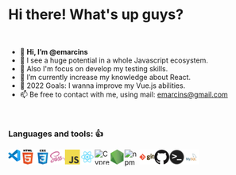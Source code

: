 # Hi there! What's up guys?

<br/>

- 👋  **Hi, I’m @emarcins**
- 👀  I see a huge potential in a whole Javascript ecosystem.
- 🚀  Also I'm focus on develop my testing skills.
- 🌱  I’m currently increase my knowledge about React.
- 🥅  2022 Goals: I wanna improve my Vue.js abilities.
- 📫  Be free to contact with me, using mail: emarcins@gmail.com

<br />

### Languages and tools: :+1:

<img align="left" alt="Visual Studio Code" width="24px" src="https://raw.githubusercontent.com/github/explore/80688e429a7d4ef2fca1e82350fe8e3517d3494d/topics/visual-studio-code/visual-studio-code.png" style="max-width:100%;"/>
<img align="left" alt="HTML5" width="30px" src="https://raw.githubusercontent.com/github/explore/80688e429a7d4ef2fca1e82350fe8e3517d3494d/topics/html/html.png" style="max-width:100%;">
<img align="left" alt="CSS3" width="30px" src="https://raw.githubusercontent.com/github/explore/80688e429a7d4ef2fca1e82350fe8e3517d3494d/topics/css/css.png" style="max-width:100%;">
<img align="left" alt="Sass" width="30px" src="https://raw.githubusercontent.com/github/explore/80688e429a7d4ef2fca1e82350fe8e3517d3494d/topics/sass/sass.png" style="max-width:100%;">
<img align="left" alt="JavaScript" width="30px" src="https://raw.githubusercontent.com/github/explore/80688e429a7d4ef2fca1e82350fe8e3517d3494d/topics/javascript/javascript.png" style="max-width:100%;">
<img align="left" alt="React" width="30px" src="https://raw.githubusercontent.com/github/explore/80688e429a7d4ef2fca1e82350fe8e3517d3494d/topics/react/react.png" style="max-width:100%;">
<img align="left" alt="Cypress" width="30px" height="30px" src="https://www.cypress.io/static/cypress-io-logo-social-share-8fb8a1db3cdc0b289fad927694ecb415.png" style="max-width:100%;">
<img align="left" alt="Node.js" width="30px" src="https://raw.githubusercontent.com/github/explore/80688e429a7d4ef2fca1e82350fe8e3517d3494d/topics/nodejs/nodejs.png" style="max-width:100%;">
<img align="left" alt="npm" width="30px" src="https://upload.wikimedia.org/wikipedia/commons/thumb/d/db/Npm-logo.svg/1920px-Npm-logo.svg.png" style="max-width:100%;">
<img align="left" alt="Git" width="30px" src="https://raw.githubusercontent.com/github/explore/80688e429a7d4ef2fca1e82350fe8e3517d3494d/topics/git/git.png" style="max-width:100%;">
<img align="left" alt="GitHub" width="30px" src="https://raw.githubusercontent.com/github/explore/78df643247d429f6cc873026c0622819ad797942/topics/github/github.png" style="max-width:100%;">
<img align="left" alt="Terminal" width="30px" src="https://raw.githubusercontent.com/github/explore/80688e429a7d4ef2fca1e82350fe8e3517d3494d/topics/terminal/terminal.png" style="max-width:100%;">
<img align="left" alt="MySQL" width="30px" src="https://raw.githubusercontent.com/github/explore/80688e429a7d4ef2fca1e82350fe8e3517d3494d/topics/mysql/mysql.png" style="max-width:100%;">



<!---
emarcins/emarcins is a ✨ special ✨ repository because its `README.md` (this file) appears on your GitHub profile.
You can click the Preview link to take a look at your changes.
--->
